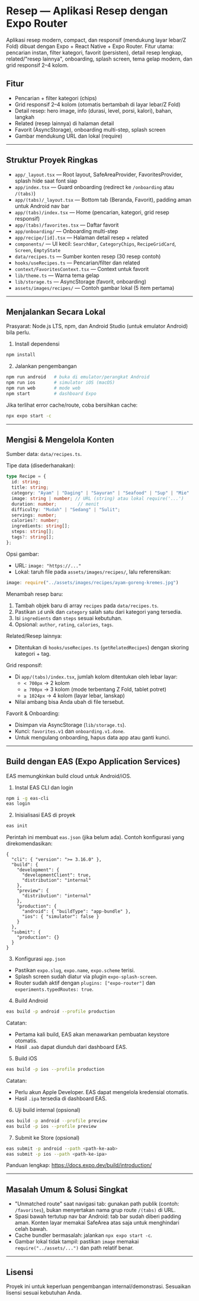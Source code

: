 # Resep — Aplikasi Resep dengan Expo Router

Aplikasi resep modern, compact, dan responsif (mendukung layar lebar/Z Fold) dibuat dengan Expo + React Native + Expo Router. Fitur utama: pencarian instan, filter kategori, favorit (persisten), detail resep lengkap, related/"resep lainnya", onboarding, splash screen, tema gelap modern, dan grid responsif 2–4 kolom.

## Fitur

- Pencarian + filter kategori (chips)
- Grid responsif 2–4 kolom (otomatis bertambah di layar lebar/Z Fold)
- Detail resep: hero image, info (durasi, level, porsi, kalori), bahan, langkah
- Related (resep lainnya) di halaman detail
- Favorit (AsyncStorage), onboarding multi-step, splash screen
- Gambar mendukung URL dan lokal (require)

---

## Struktur Proyek Ringkas

- `app/_layout.tsx` — Root layout, SafeAreaProvider, FavoritesProvider, splash hide saat font siap
- `app/index.tsx` — Guard onboarding (redirect ke `/onboarding` atau `/(tabs)`)
- `app/(tabs)/_layout.tsx` — Bottom tab (Beranda, Favorit), padding aman untuk Android nav bar
- `app/(tabs)/index.tsx` — Home (pencarian, kategori, grid resep responsif)
- `app/(tabs)/favorites.tsx` — Daftar favorit
- `app/onboarding/` — Onboarding multi-step
- `app/recipe/[id].tsx` — Halaman detail resep + related
- `components/` — UI kecil: `SearchBar`, `CategoryChips`, `RecipeGridCard`, `Screen`, `EmptyState`
- `data/recipes.ts` — Sumber konten resep (30 resep contoh)
- `hooks/useRecipes.ts` — Pencarian/filter dan related
- `context/FavoritesContext.tsx` — Context untuk favorit
- `lib/theme.ts` — Warna tema gelap
- `lib/storage.ts` — AsyncStorage (favorit, onboarding)
- `assets/images/recipes/` — Contoh gambar lokal (5 item pertama)

---

## Menjalankan Secara Lokal

Prasyarat: Node.js LTS, npm, dan Android Studio (untuk emulator Android) bila perlu.

1) Install dependensi

```bash
npm install
```

2) Jalankan pengembangan

```bash
npm run android   # buka di emulator/perangkat Android
npm run ios       # simulator iOS (macOS)
npm run web       # mode web
npm start         # dashboard Expo
```

Jika terlihat error cache/route, coba bersihkan cache:

```bash
npx expo start -c
```

---

## Mengisi & Mengelola Konten

Sumber data: `data/recipes.ts`.

Tipe data (disederhanakan):

```ts
type Recipe = {
  id: string;
  title: string;
  category: "Ayam" | "Daging" | "Sayuran" | "Seafood" | "Sup" | "Mie" | "Nasi" | "Dessert" | "Sarapan" | "Minuman";
  image: string | number; // URL (string) atau lokal require('...')
  duration: number;        // menit
  difficulty: "Mudah" | "Sedang" | "Sulit";
  servings: number;
  calories?: number;
  ingredients: string[];
  steps: string[];
  tags?: string[];
};
```

Opsi gambar:
- URL: `image: "https://..."`
- Lokal: taruh file pada `assets/images/recipes/`, lalu referensikan:

```ts
image: require("../assets/images/recipes/ayam-goreng-kremes.jpg")
```

Menambah resep baru:
1. Tambah objek baru di array `recipes` pada `data/recipes.ts`.
2. Pastikan `id` unik dan `category` salah satu dari kategori yang tersedia.
3. Isi `ingredients` dan `steps` sesuai kebutuhan.
4. Opsional: `author`, `rating`, `calories`, `tags`.

Related/Resep lainnya:
- Ditentukan di `hooks/useRecipes.ts` (`getRelatedRecipes`) dengan skoring kategori + tag.

Grid responsif:
- Di `app/(tabs)/index.tsx`, jumlah kolom ditentukan oleh lebar layar:
  - `< 700px` → 2 kolom
  - `≥ 700px` → 3 kolom (mode terbentang Z Fold, tablet potret)
  - `≥ 1024px` → 4 kolom (layar lebar, lanskap)
- Nilai ambang bisa Anda ubah di file tersebut.

Favorit & Onboarding:
- Disimpan via AsyncStorage (`lib/storage.ts`).
- Kunci: `favorites.v1` dan `onboarding.v1.done`.
- Untuk mengulang onboarding, hapus data app atau ganti kunci.

---

## Build dengan EAS (Expo Application Services)

EAS memungkinkan build cloud untuk Android/iOS.

1) Instal EAS CLI dan login

```bash
npm i -g eas-cli
eas login
```

2) Inisialisasi EAS di proyek

```bash
eas init
```

Perintah ini membuat `eas.json` (jika belum ada). Contoh konfigurasi yang direkomendasikan:

```jsonc
{
  "cli": { "version": ">= 3.16.0" },
  "build": {
    "development": {
      "developmentClient": true,
      "distribution": "internal"
    },
    "preview": {
      "distribution": "internal"
    },
    "production": {
      "android": { "buildType": "app-bundle" },
      "ios": { "simulator": false }
    }
  },
  "submit": {
    "production": {}
  }
}
```

3) Konfigurasi `app.json`

- Pastikan `expo.slug`, `expo.name`, `expo.scheme` terisi.
- Splash screen sudah diatur via plugin `expo-splash-screen`.
- Router sudah aktif dengan `plugins: ["expo-router"]` dan `experiments.typedRoutes: true`.

4) Build Android

```bash
eas build -p android --profile production
```

Catatan:
- Pertama kali build, EAS akan menawarkan pembuatan keystore otomatis.
- Hasil `.aab` dapat diunduh dari dashboard EAS.

5) Build iOS

```bash
eas build -p ios --profile production
```

Catatan:
- Perlu akun Apple Developer. EAS dapat mengelola kredensial otomatis.
- Hasil `.ipa` tersedia di dashboard EAS.

6) Uji build internal (opsional)

```bash
eas build -p android --profile preview
eas build -p ios --profile preview
```

7) Submit ke Store (opsional)

```bash
eas submit -p android --path <path-ke-aab>
eas submit -p ios --path <path-ke-ipa>
```

Panduan lengkap: https://docs.expo.dev/build/introduction/

---

## Masalah Umum & Solusi Singkat

- "Unmatched route" saat navigasi tab: gunakan path publik (contoh: `/favorites`), bukan menyertakan nama grup route `/(tabs)` di URL.
- Spasi bawah tertutup nav bar Android: tab bar sudah diberi padding aman. Konten layar memakai SafeArea atas saja untuk menghindari celah bawah.
- Cache bundler bermasalah: jalankan `npx expo start -c`.
- Gambar lokal tidak tampil: pastikan `image` memakai `require("../assets/...")` dan path relatif benar.

---

## Lisensi

Proyek ini untuk keperluan pengembangan internal/demonstrasi. Sesuaikan lisensi sesuai kebutuhan Anda.

